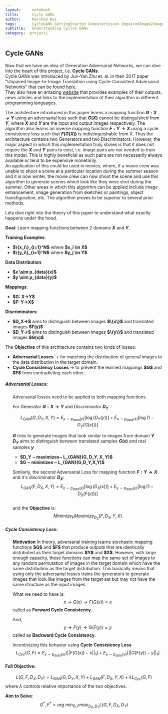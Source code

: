 ```yaml
---
layout:     notebook
title:      Cycle GANs
author:     Harshad Rai
tags:       CycleGANS GettingStarted ComputerVision UnpairedImage2Image ImagetoImage Image2Image
subtitle:   Understanding Cyclce GANs
category:  project1
---
```



## Cycle GANs
Now that we have an idea of Generative Adversarial Networks, we can dive into the heart of this project, i.e. <b>Cycle GANs</b>.  
Cycle GANs was introduced by Jun-Yan Zhu et. al. in their 2017 paper "Unpaired Image-to-Image Translation using Cycle-Consistent Adversarial Networks" that can be found [here](https://arxiv.org/abs/1703.10593).  
They also have an amazing [website](https://junyanz.github.io/CycleGAN/) that provides examples of their outputs, news articles and links to the implementation of their algorithm in different programming languages.

The architecture introduced in this paper learns a mapping function <b>$G: X→Y$</b> using an adversarial loss such that <b>$G(X)$</b> cannot be distinguished from <b>$Y$</b>, where <b>$X$</b> and <b>$Y$</b> are the input and output images respectively.   The algorithm also learns an inverse mapping function <b>$F: Y→X$</b> using a cycle consistency loss such that <b>$F(G(X))$</b> is indistinguishable from X. Thus the architecture contains two Generators and two Discriminators. However, the major aspect in which this implementation truly shines is that it does not require the <b>$X$</b> and <b>$Y$</b> pairs to exist, i.e. image pairs are not needed to train this model.  This is highly beneficial as such pairs are not necessarily always available or tend to be expensive monetarily.  
An application of this could be used in movies, where, if a movie crew was unable to shoot a scene at a particular location during the summer season and it is now winter, the movie crew can now shoot the scene and use this algorithm to generate scenes which look like they were shot during the summer. Other areas in which this algorithm can be applied include image enhancement, image generation from sketches or paintings, object transfiguration, etc. The algorithm proves to be superior to several prior methods.

Lets dive right into the theory of this paper to understand what exactly happens under the hood.

<b>Goal</b>: Learn mapping functions between 2 domains <b>$X$</b> and <b>$Y$</b>.  

<b>Training Examples</b>: 
<ul>
    <li> <b>$\{x_i\}_{i=1}^N$</b> where <b>$x_i \in X$</b> </li>
    <li> <b>$\{y_i\}_{i=1}^N$</b> where <b>$y_j \in Y$</b> </li>
    </ul>
<b>Data Distribution</b>: 
<ul>
    <li> <b>$x \sim p_{data}(x)$</b> </li>
    <li> <b>$y \sim p_{data}(y)$</b> </li>
    </ul>
<b>Mappings</b>:
<ul>
    <li> <b>$G: X→Y$</b> </li>
    <li> <b>$F: Y→X$</b> </li>
    </ul>
<b>Discriminators</b>:
<ul>
    <li><b>$D_X→$</b> aims to distinguish between images <b>$\{x\}$</b> and translated images <b>$F(y)$</b> </li>
    <li><b>$D_Y→$</b> aims to distinguish between images <b>$\{y\}$</b> and translated images <b>$G(x)$</b> </li>
    </ul>

The <b>Objective</b> of this architecture contains two kinds of losses:
<ul>
    <li> <b>Adversarial Losses</b> → for matching the distribution of general images to the data distribution in the target domain.</li>
    <li><b>Cycle Consistency Losses</b> → to prevent the learned mappings <b>$G$</b> and <b>$F$</b> from contradicting each other.
    </ul>
  

##### Adversarial Losses:
<ul>
Adversarial losses need to be applied to both mapping functions.  

For Generator <b>$G: X→Y$</b> and Discriminator <b>$D_Y$</b> 

$$L_{GAN}(G,D_Y,X,Y)=E_{y \sim p_{data}(y)}[\log(D_Y(y))] + E_{x \sim p_{data}(x)}[\log(1-D_Y( G( x ) ) )]$$

<b>$G$</b> tries to generate images that look similar to images from domain <b>$Y$</b>  
<b>$D_Y$</b> aims to distinguish between translated samples <b>$G(x)$</b> and real samples <b>$y$</b>
<ul>
    <li><b>$D_Y ~ maximizes~ L_{GAN}(G, D_Y, X, Y)$</b></li>
    <li><b>$G ~ minimizes ~ L_{GAN}(G,D_Y,X,Y)$</b></li>
    </ul>    
    
Similarly, the second Adversarial Loss for mapping function <b>$F: Y→X$</b> and it's discriminator <b>$D_X$</b>:  
$$L_{GAN}(F,D_X,X,Y)=E_{x \sim p_{data}(x)}[\log(D_X(x))] + E_{y \sim p_{data}(y)}[\log(1-D_X( F( y ) ) )]$$  
and the <b>Objective</b> is:
$$Minimize_FMaximize_{D_X}(F,D_X,Y,X)$$
</ul>


##### Cycle Consistency Loss:
<ul>
<b>Motivation</b>  
In theory, adversarial training learns stochastic mapping functions <b>$G$</b> and <b>$F$</b> that produce outputs that are identically distributed as their target domains <b>$Y$</b> and <b>$X$</b>.
However, with large enough capacity, these functions can map the same set of images to any random permutation of images in the target domain which have the same distribution as the target distribution. This basically means that using only the adversarial losses trains the generators to generate images that look like images from the target set but may not have the same structure as the input images.  

What we need to have is:
$$ x → G(x) → F(G(x)) ≈ x$$ called as <b>Forward Cycle Consistency</b>.

And,
$$ y → F(y) → G(F(y)) ≈ y$$ called as <b>Backward Cycle Consistency</b>.  

Incentivizing this behavior using <b>Cycle Consistency Loss</b>
$$L_{Cyc}(G,F) = E_{x \sim p_{data}(x)}[||F(G(x))-x||_1]+E_{y \sim p_{data}(y)}[||G(F(y))-y||_1]$$
</ul>

#### Full Objective:
$$L(G,F,D_X,D_Y) = L_{GAN}(G,D_Y,X,Y) + L_{GAN}(F,D_X,Y,X) + \lambda L_{Cyc}(G,F)$$
where $\lambda$ controls relative importance of the two objectives.

<b>Aim to Solve</b>:
$$G^*,F^*=arg~min_{G,F}max_{D_X,D_Y}L(G,F,D_X,D_Y)$$
